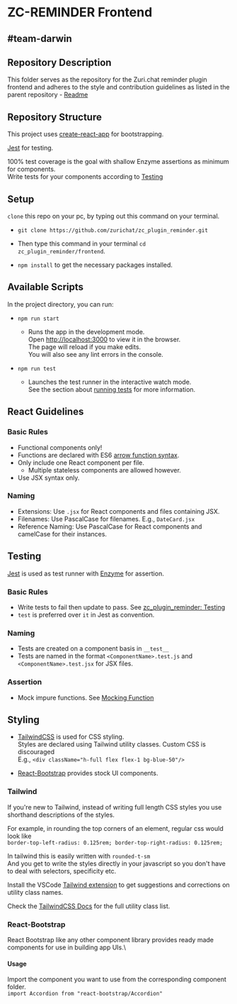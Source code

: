 # ZC-REMINDER Frontend

## #team-darwin

## Repository Description

This folder serves as the repository for the Zuri.chat reminder plugin frontend and adheres to the style and contribution guidelines as listed in the parent repository - [Readme](https://github.com/zurichat/zc_plugin_reminder#readme)

## Repository Structure

This project uses [create-react-app](https://reactjs.org/docs/create-a-new-react-app.html) for bootstrapping.

[Jest](https://archive.jestjs.io/docs/en/22.x/getting-started.html) for testing.

100% test coverage is the goal with shallow Enzyme assertions as minimum for components.\
Write tests for your components according to [Testing](#Testing)

## Setup

`clone` this repo on your pc, by typing out this command on your terminal.

- `git clone https://github.com/zurichat/zc_plugin_reminder.git`

- Then type this command in your terminal `cd zc_plugin_reminder/frontend`.
- `npm install` to get the necessary packages installed.

## Available Scripts

In the project directory, you can run:

- `npm run start`

  - Runs the app in the development mode.\
    Open [http://localhost:3000](http://localhost:3000) to view it in the browser.\
    The page will reload if you make edits.\
    You will also see any lint errors in the console.

- `npm run test`

  - Launches the test runner in the interactive watch mode.\
    See the section about [running tests](https://facebook.github.io/create-react-app/docs/running-tests) for more information.

## React Guidelines

### Basic Rules

- Functional components only!
- Functions are declared with ES6 [arrow function syntax](https://developer.mozilla.org/en-US/docs/Web/JavaScript/Reference/Functions/Arrow_functions).
- Only include one React component per file.
  - Multiple stateless components are allowed however.
- Use JSX syntax only.

### Naming

- Extensions: Use `.jsx` for React components and files containing JSX.
- Filenames: Use PascalCase for filenames. E.g., `DateCard.jsx`
- Reference Naming: Use PascalCase for React components and camelCase for their instances.

## Testing

[Jest](https://jestjs.io/docs/tutorial-react) is used as test runner with [Enzyme](https://enzymejs.github.io/enzyme/) for assertion.

### Basic Rules

- Write tests to fail then update to pass. See [zc_plugin_reminder: Testing](https://github.com/zurichat/zc_plugin_reminder#testing)
- `test` is preferred over `it` in Jest as convention.

### Naming

- Tests are created on a component basis in `__test__`
- Tests are named in the format `<ComponentName>.test.js` and `<ComponentName>.test.jsx` for JSX files.

### Assertion

- Mock impure functions. See [Mocking Function](https://github.com/zurichat/zc_plugin_reminder#testing)

## Styling

- [TailwindCSS](tailwindcss.com/docs) is used for CSS styling.\
  Styles are declared using Tailwind utility classes. Custom CSS is discouraged\
  E.g., `<div className="h-full flex flex-1 bg-blue-50"/>`

- [React-Bootstrap](https://react-bootstrap.github.io/getting-started/introduction) provides stock UI components.

### Tailwind

If you're new to Tailwind, instead of writing full length CSS styles you use shorthand descriptions of the styles.

For example, in rounding the top corners of an element, regular css would look like\
`border-top-left-radius: 0.125rem; border-top-right-radius: 0.125rem;`

In tailwind this is easily written with `rounded-t-sm`\
And you get to write the styles directly in your javascript so you don't have to deal with selectors, specificity etc.

Install the VSCode [Tailwind extension](https://marketplace.visualstudio.com/items?itemName=bradlc.vscode-tailwindcss) to get suggestions and corrections on utility class names.

Check the [TailwindCSS Docs](tailwindcss.com/docs) for the full utility class list.

### React-Bootstrap

React Bootstrap like any other component library provides ready made components for use in building app UIs.\

#### Usage

Import the component you want to use from the corresponding component folder.\
`import Accordion from "react-bootstrap/Accordion"`
